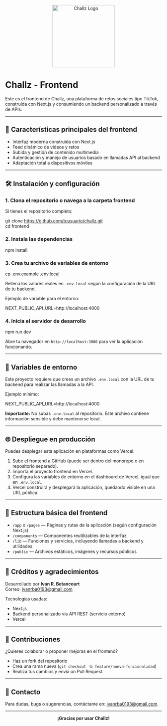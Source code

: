 <p align="center">
  <img src="../favicon.ico.jpg" alt="Challz Logo" width="200"/>
</p>

# Challz - Frontend

Este es el frontend de Challz, una plataforma de retos sociales tipo TikTok, construida con Next.js y consumiendo un backend personalizado a través de APIs.

---

## 🚀 Características principales del frontend

- Interfaz moderna construida con Next.js  
- Feed dinámico de videos y retos  
- Subida y gestión de contenido multimedia  
- Autenticación y manejo de usuarios basado en llamadas API al backend  
- Adaptación total a dispositivos móviles

---

## 🛠 Instalación y configuración

### 1. Clona el repositorio o navega a la carpeta frontend

Si tienes el repositorio completo:

git clone https://github.com/tuusuario/challz.git  
cd frontend

### 2. Instala las dependencias

npm install

### 3. Crea tu archivo de variables de entorno

cp .env.example .env.local

Rellena los valores reales en `.env.local` según la configuración de la URL de tu backend.

Ejemplo de variable para el entorno:

NEXT_PUBLIC_API_URL=http://localhost:4000

### 4. Inicia el servidor de desarrollo

npm run dev

Abre tu navegador en `http://localhost:3000` para ver la aplicación funcionando.

---

## 🔑 Variables de entorno

Este proyecto requiere que crees un archivo `.env.local` con la URL de tu backend para realizar las llamadas a la API.

Ejemplo mínimo:

NEXT_PUBLIC_API_URL=http://localhost:4000

**Importante:** No subas `.env.local` al repositorio. Este archivo contiene información sensible y debe mantenerse local.

---

## 🌐 Despliegue en producción

Puedes desplegar esta aplicación en plataformas como Vercel:

1. Sube el frontend a GitHub (puede ser dentro del monorepo o en repositorio separado).  
2. Importa el proyecto frontend en Vercel.  
3. Configura las variables de entorno en el dashboard de Vercel, igual que en `.env.local`.  
4. Vercel construirá y desplegará la aplicación, quedando visible en una URL pública.

---

## 📂 Estructura básica del frontend

- `/app` o `/pages` — Páginas y rutas de la aplicación (según configuración Next.js)  
- `/components` — Componentes reutilizables de la interfaz  
- `/lib` — Funciones y servicios, incluyendo llamadas a backend y utilidades  
- `/public` — Archivos estáticos, imágenes y recursos públicos

---

## 👥 Créditos y agradecimientos

Desarrollado por **Ivan R. Betancourt**  
Correo: ivanrba0193@gmail.com

Tecnologías usadas:  
- Next.js  
- Backend personalizado vía API REST (servicio externo)  
- Vercel

---

## 📝 Contribuciones

¿Quieres colaborar o proponer mejoras en el frontend?  
- Haz un fork del repositorio  
- Crea una rama nueva (`git checkout -b feature/nueva-funcionalidad`)  
- Realiza tus cambios y envía un Pull Request

---

## 📢 Contacto

Para dudas, bugs o sugerencias, contáctame en: ivanrba0193@gmail.com.

---

<div align="center">
  <strong>¡Gracias por usar Challz!</strong>
</div>

 
